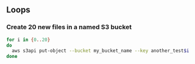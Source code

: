 
## Loops 
### Create 20 new files in a named S3 bucket

``` bash #!/bin/bash
for i in {0..20}
do
  aws s3api put-object --bucket my_bucket_name --key another_test$i
done
```

